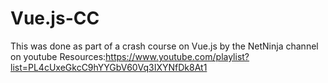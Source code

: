 # Vue.js-CC
This was done as part of a crash course on Vue.js by the NetNinja channel on youtube 
Resources:https://www.youtube.com/playlist?list=PL4cUxeGkcC9hYYGbV60Vq3IXYNfDk8At1
